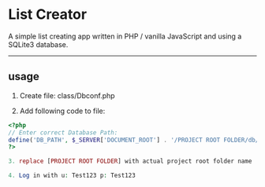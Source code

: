 # List Creator

A simple list creating app written in PHP / vanilla JavaScript and using a SQLite3 database.

----
## usage
1. Create file: class/Dbconf.php

2. Add following code to file:
```php
<?php
// Enter correct Database Path:
define('DB_PATH', $_SERVER['DOCUMENT_ROOT'] . '/PROJECT ROOT FOLDER/db/model.db');
?>

3. replace [PROJECT ROOT FOLDER] with actual project root folder name

4. Log in with u: Test123 p: Test123
